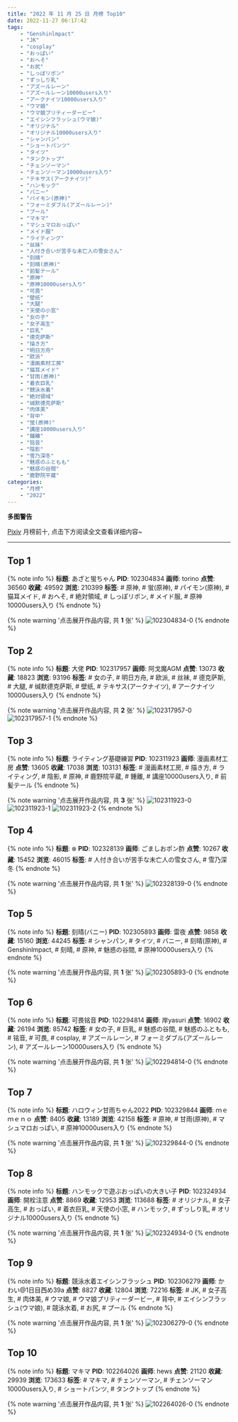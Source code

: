 ```yaml
---
title: "2022 年 11 月 25 日 月榜 Top10"
date: 2022-11-27 06:17:42
tags:
    - "Genshinlmpact"
    - "JK"
    - "cosplay"
    - "おっぱい"
    - "おへそ"
    - "お尻"
    - "しっぽリボン"
    - "ずっしり乳"
    - "アズールレーン"
    - "アズールレーン10000users入り"
    - "アークナイツ10000users入り"
    - "ウマ娘"
    - "ウマ娘プリティーダービー"
    - "エイシンフラッシュ(ウマ娘)"
    - "オリジナル"
    - "オリジナル10000users入り"
    - "シャンパン"
    - "ショートパンツ"
    - "タイツ"
    - "タンクトップ"
    - "チェンソーマン"
    - "チェンソーマン10000users入り"
    - "テキサス(アークナイツ)"
    - "ハンモック"
    - "バニー"
    - "パイモン(原神)"
    - "フォーミダブル(アズールレーン)"
    - "プール"
    - "マキマ"
    - "マシュマロおっぱい"
    - "メイド服"
    - "ライティング"
    - "丝袜"
    - "人付き合いが苦手な未亡人の雪女さん"
    - "刻晴"
    - "刻晴(原神)"
    - "前髪テール"
    - "原神"
    - "原神10000users入り"
    - "可畏"
    - "壁纸"
    - "大腿"
    - "天使の小窓"
    - "女の子"
    - "女子高生"
    - "巨乳"
    - "德克萨斯"
    - "描き方"
    - "明日方舟"
    - "欧派"
    - "漫画素材工房"
    - "猫耳メイド"
    - "甘雨(原神)"
    - "着衣巨乳"
    - "競泳水着"
    - "絶対領域"
    - "缄默德克萨斯"
    - "肉体美"
    - "背中"
    - "蛍(原神)"
    - "講座10000users入り"
    - "鍾離"
    - "铭音"
    - "陰影"
    - "雪乃深冬"
    - "魅惑のふともも"
    - "魅惑の谷間"
    - "鹿野院平蔵"
categories:
    - "月榜"
    - "2022"
---
```


<i class="fa fa-triangle-exclamation"></i>**多图警告**<i class="fa fa-triangle-exclamation"></i>

[Pixiv](https://www.pixiv.net/) 月榜前十, 点击下方阅读全文查看详细内容~

<!-- more -->

---

## Top 1

{% note info %}
**标题**: あざと蛍ちゃん
**PID**: 102304834 **画师**: torino
**点赞**: 36560 **收藏**: 49592 **浏览**: 210399
**标签**: # 原神, # 蛍(原神), # パイモン(原神), # 猫耳メイド, # おへそ, # 絶対領域, # しっぽリボン, # メイド服, # 原神10000users入り
{% endnote %}

{% note warning '点击展开作品内容, 共 **1** 张' %}
![102304834-0](https://i.pixiv.re/img-original/img/2022/10/29/00/00/07/102304834_p0.jpg)
{% endnote %}

## Top 2

{% note info %}
**标题**: 大佬
**PID**: 102317957 **画师**: 阿戈魔AGM
**点赞**: 13073 **收藏**: 18823 **浏览**: 93196
**标签**: # 女の子, # 明日方舟, # 欧派, # 丝袜, # 德克萨斯, # 大腿, # 缄默德克萨斯, # 壁纸, # テキサス(アークナイツ), # アークナイツ10000users入り
{% endnote %}

{% note warning '点击展开作品内容, 共 **2** 张' %}
![102317957-0](https://i.pixiv.re/img-original/img/2022/10/29/14/12/55/102317957_p0.jpg)
![102317957-1](https://i.pixiv.re/img-original/img/2022/10/29/14/12/55/102317957_p1.jpg)
{% endnote %}

## Top 3

{% note info %}
**标题**: ライティング基礎練習
**PID**: 102311923 **画师**: 漫画素材工房
**点赞**: 13605 **收藏**: 17038 **浏览**: 103131
**标签**: # 漫画素材工房, # 描き方, # ライティング, # 陰影, # 原神, # 鹿野院平蔵, # 鍾離, # 講座10000users入り, # 前髪テール
{% endnote %}

{% note warning '点击展开作品内容, 共 **3** 张' %}
![102311923-0](https://i.pixiv.re/img-original/img/2022/10/29/08/00/02/102311923_p0.jpg)
![102311923-1](https://i.pixiv.re/img-original/img/2022/10/29/08/00/02/102311923_p1.jpg)
![102311923-2](https://i.pixiv.re/img-original/img/2022/10/29/08/00/02/102311923_p2.jpg)
{% endnote %}

## Top 4

{% note info %}
**标题**: ❄️
**PID**: 102328139 **画师**: ごましおポン酢
**点赞**: 10267 **收藏**: 15452 **浏览**: 46015
**标签**: # 人付き合いが苦手な未亡人の雪女さん, # 雪乃深冬
{% endnote %}

{% note warning '点击展开作品内容, 共 **1** 张' %}
![102328139-0](https://i.pixiv.re/img-original/img/2022/10/29/21/16/42/102328139_p0.png)
{% endnote %}

## Top 5

{% note info %}
**标题**: 刻晴(バニー)
**PID**: 102305893 **画师**: 雷夜
**点赞**: 9858 **收藏**: 15160 **浏览**: 44245
**标签**: # シャンパン, # タイツ, # バニー, # 刻晴(原神), # Genshinlmpact, # 刻晴, # 原神, # 魅惑の谷間, # 原神10000users入り
{% endnote %}

{% note warning '点击展开作品内容, 共 **1** 张' %}
![102305893-0](https://i.pixiv.re/img-original/img/2022/10/29/00/25/08/102305893_p0.jpg)
{% endnote %}

## Top 6

{% note info %}
**标题**: 可畏铭音
**PID**: 102294814 **画师**: 岸yasuri
**点赞**: 16902 **收藏**: 26194 **浏览**: 85742
**标签**: # 女の子, # 巨乳, # 魅惑の谷間, # 魅惑のふともも, # 铭音, # 可畏, # cosplay, # アズールレーン, # フォーミダブル(アズールレーン), # アズールレーン10000users入り
{% endnote %}

{% note warning '点击展开作品内容, 共 **1** 张' %}
![102294814-0](https://i.pixiv.re/img-original/img/2022/10/28/17/44/20/102294814_p0.png)
{% endnote %}

## Top 7

{% note info %}
**标题**: ハロウィン甘雨ちゃん2022
**PID**: 102329844 **画师**: ｍｅｍｅｎｏ
**点赞**: 8405 **收藏**: 13189 **浏览**: 42158
**标签**: # 原神, # 甘雨(原神), # マシュマロおっぱい, # 原神10000users入り
{% endnote %}

{% note warning '点击展开作品内容, 共 **1** 张' %}
![102329844-0](https://i.pixiv.re/img-original/img/2022/10/29/22/09/10/102329844_p0.png)
{% endnote %}

## Top 8

{% note info %}
**标题**: ハンモックで遊ぶおっぱいの大きい子
**PID**: 102324934 **画师**: 開栓注意
**点赞**: 8869 **收藏**: 12953 **浏览**: 113688
**标签**: # オリジナル, # 女子高生, # おっぱい, # 着衣巨乳, # 天使の小窓, # ハンモック, # ずっしり乳, # オリジナル10000users入り
{% endnote %}

{% note warning '点击展开作品内容, 共 **1** 张' %}
![102324934-0](https://i.pixiv.re/img-original/img/2022/10/29/19/26/06/102324934_p0.jpg)
{% endnote %}

## Top 9

{% note info %}
**标题**: 競泳水着エイシンフラッシュ
**PID**: 102306279 **画师**: かわい@1日目西め39a
**点赞**: 8827 **收藏**: 12804 **浏览**: 72216
**标签**: # JK, # 女子高生, # 肉体美, # ウマ娘, # ウマ娘プリティーダービー, # 背中, # エイシンフラッシュ(ウマ娘), # 競泳水着, # お尻, # プール
{% endnote %}

{% note warning '点击展开作品内容, 共 **1** 张' %}
![102306279-0](https://i.pixiv.re/img-original/img/2022/10/29/00/38/00/102306279_p0.jpg)
{% endnote %}

## Top 10

{% note info %}
**标题**: マキマ
**PID**: 102264026 **画师**: hews
**点赞**: 21120 **收藏**: 29939 **浏览**: 173633
**标签**: # マキマ, # チェンソーマン, # チェンソーマン10000users入り, # ショートパンツ, # タンクトップ
{% endnote %}

{% note warning '点击展开作品内容, 共 **1** 张' %}
![102264026-0](https://i.pixiv.re/img-original/img/2022/10/27/08/21/06/102264026_p0.png)
{% endnote %}
